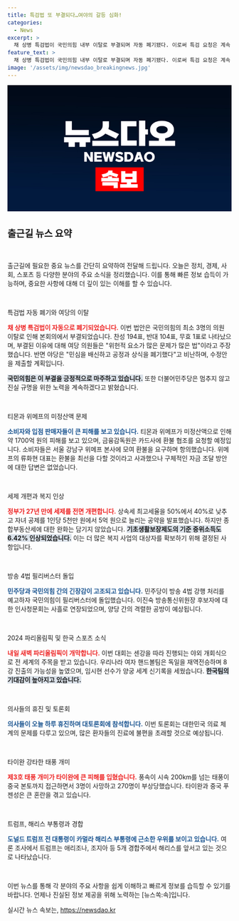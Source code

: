```yaml
---
title: 특검법 또 부결되다…여야의 갈등 심화!
categories:
  - News
excerpt: >
  채 상병 특검법이 국민의힘 내부 이탈로 부결되며 자동 폐기됐다. 이로써 특검 요청은 계속 제기되지만 야당의 반발은 거셈. 티몬과 위메프 환불 소동과 정부의 세제 개편 속보도 놓치지 마세요!
feature_text: >
  채 상병 특검법이 국민의힘 내부 이탈로 부결되며 자동 폐기됐다. 이로써 특검 요청은 계속 제기되지만 야당의 반발은 거셈. 티몬과 위메프 환불 소동과 정부의 세제 개편 속보도 놓치지 마세요!
image: '/assets/img/newsdao_breakingnews.jpg'
---
```


<p><img src="/assets/img/newsdao_breakingnews.jpg" alt="ontimetimes 속보" /></p>

<h2 data-ke-size="size26">출근길 뉴스 요약</h2>

<p data-ke-size="size16">&nbsp;</p>

<p>출근길에 필요한 중요 뉴스를 간단히 요약하여 전달해 드립니다. 오늘은 정치, 경제, 사회, 스포츠 등 다양한 분야의 주요 소식을 정리했습니다. 이를 통해 빠른 정보 습득이 가능하며, 중요한 사항에 대해 더 깊이 있는 이해를 할 수 있습니다. </p>

<p data-ke-size="size16">&nbsp;</p>

<p>특검법 자동 폐기와 여당의 이탈</p>

<p><b><span style="color: #ee2323;">채 상병 특검법이 자동으로 폐기되었습니다.</span></b> 이번 법안은 국민의힘의 최소 3명의 의원 이탈로 인해 본회의에서 부결되었습니다. 찬성 194표, 반대 104표, 무효 1표로 나타났으며, 부결된 이유에 대해 여당 의원들은 "위헌적 요소가 많은 문제가 많은 법"이라고 주장했습니다. 반면 야당은 "민심을 배신하고 공정과 상식을 폐기했다"고 비난하며, 수정안을 제출할 계획입니다. </p>

<p><b><span style="background-color: #21538527;">국민의힘은 이 부결을 긍정적으로 마주하고 있습니다.</span></b> 또한 더불어민주당은 멈추지 않고 진실 규명을 위한 노력을 계속하겠다고 밝혔습니다.</p>

<p data-ke-size="size16">&nbsp;</p>

<p>티몬과 위메프의 미정산액 문제</p>

<p><b><span style="color: #1a5490;">소비자와 입점 판매자들이 큰 피해를 보고 있습니다.</span></b> 티몬과 위메프가 미정산액으로 인해 약 1700억 원의 피해를 보고 있으며, 금융감독원은 카드사에 환불 협조를 요청할 예정입니다. 소비자들은 서울 강남구 위메프 본사에 모여 환불을 요구하며 항의했습니다. 위메프의 류화현 대표는 환불을 최선을 다할 것이라고 사과했으나 구체적인 자금 조달 방안에 대한 답변은 없었습니다.</p>

<p data-ke-size="size16">&nbsp;</p>

<p>세제 개편과 복지 인상</p>

<p><b><span style="color: #ee2323;">정부가 27년 만에 세제를 전면 개편합니다.</span></b> 상속세 최고세율을 50%에서 40%로 낮추고 자녀 공제를 1인당 5천만 원에서 5억 원으로 늘리는 공약을 발표했습니다. 하지만 종합부동산세에 대한 완화는 담기지 않았습니다. <b><span style="background-color: #21538527;">기초생활보장제도의 기준 중위소득도 6.42% 인상되었습니다.</span></b> 이는 더 많은 복지 사업의 대상자를 확보하기 위해 결정된 사항입니다.</p>

<p data-ke-size="size16">&nbsp;</p>

<p>방송 4법 필리버스터 돌입</p>

<p><b><span style="color: #1a5490;">민주당과 국민의힘 간의 긴장감이 고조되고 있습니다.</span></b> 민주당이 방송 4법 강행 처리를 예고하자 국민의힘이 필리버스터에 돌입했습니다. 이진숙 방송통신위원장 후보자에 대한 인사청문회는 사흘로 연장되었으며, 양당 간의 격렬한 공방이 예상됩니다.</p>

<p data-ke-size="size16">&nbsp;</p>

<p>2024 파리올림픽 및 한국 스포츠 소식</p>

<p><b><span style="color: #ee2323;">내일 새벽 파리올림픽이 개막합니다.</span></b> 이번 대회는 센강을 따라 진행되는 야외 개회식으로 전 세계의 주목을 받고 있습니다. 우리나라 여자 핸드볼팀은 독일을 재역전승하며 8강 진출의 가능성을 높였으며, 임시현 선수가 양궁 세계 신기록을 세웠습니다. <b><span style="background-color: #21538527;">한국팀의 기대감이 높아지고 있습니다.</span></b></p>

<p data-ke-size="size16">&nbsp;</p>

<p>의사들의 휴진 및 토론회</p>

<p><b><span style="color: #1a5490;">의사들이 오늘 하루 휴진하며 대토론회에 참석합니다.</span></b> 이번 토론회는 대한민국 의료 체계의 문제를 다루고 있으며, 많은 환자들의 진료에 불편을 초래할 것으로 예상됩니다.</p>

<p data-ke-size="size16">&nbsp;</p>

<p>타이완 강타한 태풍 개미</p>

<p><b><span style="color: #ee2323;">제3호 태풍 개미가 타이완에 큰 피해를 입혔습니다.</span></b> 풍속이 시속 200km를 넘는 태풍이 중국 본토까지 접근하면서 3명이 사망하고 270명이 부상당했습니다. 타이완과 중국 푸젠성은 큰 혼란을 겪고 있습니다.</p>

<p data-ke-size="size16">&nbsp;</p>

<p>트럼프, 해리스 부통령과 경합</p>

<p><b><span style="color: #1a5490;">도널드 트럼프 전 대통령이 카멀라 해리스 부통령에 근소한 우위를 보이고 있습니다.</span></b> 여론 조사에서 트럼프는 애리조나, 조지아 등 5개 경합주에서 해리스를 앞서고 있는 것으로 나타났습니다. </p>

<p data-ke-size="size16">&nbsp;</p>

<p>이번 뉴스를 통해 각 분야의 주요 사항을 쉽게 이해하고 빠르게 정보를 습득할 수 있기를 바랍니다. 언제나 진실된 정보 제공을 위해 노력하는 [뉴스쏙:속]입니다.</p>
실시간 뉴스 속보는, <a href="https://newsdao.kr" rel="dofollow">https://newsdao.kr</a>


